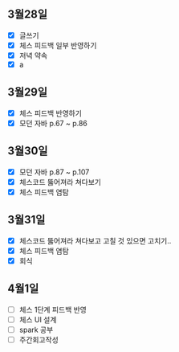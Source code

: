 ## 3월28일

- [x] 글쓰기
- [x] 체스 피드백 일부 반영하기
- [x] 저녁 약속
- [x] a

## 3월29일

- [x] 체스 피드백 반영하기
- [x] 모던 자바 p.67 ~ p.86 

## 3월30일

- [x] 모던 자바 p.87 ~ p.107 
- [x] 체스코드 뚫어져라 쳐다보기 
- [x] 체스 피드백 염탐

## 3월31일

- [x] 체스코드 뚫어져라 쳐다보고 고칠 것 있으면 고치기..
- [x] 체스 피드백 염탐
- [x] 회식

## 4월1일

- [ ] 체스 1단계 피드백 반영
- [ ] 체스 UI 설계
- [ ] spark 공부
- [ ] 주간회고작성

